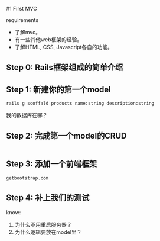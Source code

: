 #1 First MVC

requirements

- 了解mvc。
- 有一些其他web框架的经验。
- 了解HTML, CSS, Javascript各自的功能。

## Step 0: Rails框架组成的简单介绍
## Step 1: 新建你的第一个model
```
rails g scoffald products name:string description:string
```
我的数据库在哪？

## Step 2: 完成第一个model的CRUD
```
```

## Step 3: 添加一个前端框架
```
getbootstrap.com
```

## Step 4: 补上我们的测试

know:

1. 为什么不用重启服务器？
2. 为什么逻辑要放在model里？
